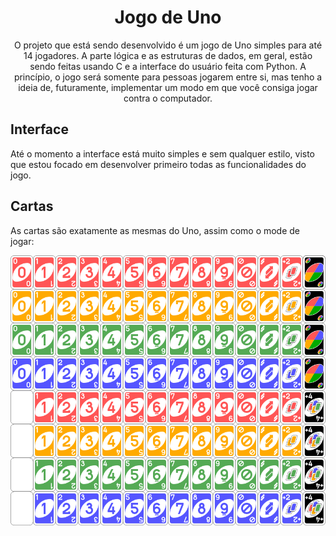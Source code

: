 <div align='center'>
<h1>Jogo de Uno</h1>
<p>O projeto que está sendo desenvolvido é um jogo de Uno simples para até 14 jogadores. A parte lógica e as estruturas de dados, em geral, estão sendo feitas usando C e a interface do usuário feita com Python. A princípio, o jogo será somente para pessoas jogarem entre si, mas tenho a ideia de, futuramente, implementar um modo em que você consiga jogar contra o computador.</p>
</div>

## Interface
Até o momento a interface está muito simples e sem qualquer estilo, visto que estou focado em desenvolver primeiro todas as funcionalidades do jogo.

## Cartas
As cartas são exatamente as mesmas do Uno, assim como o mode de jogar: <br>
<div align='center'><img src="images/uno-cards.png" width=650></div>
